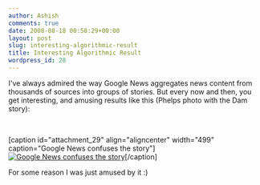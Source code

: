 ```yaml
---
author: Ashish
comments: true
date: 2008-08-18 00:58:29+00:00
layout: post
slug: interesting-algorithmic-result
title: Interesting Algorithmic Result
wordpress_id: 28
---
```


I've always admired the way Google News aggregates news content from thousands of sources into groups of stories. But every now and then, you get interesting, and amusing results like this (Phelps photo with the Dam story):

 

[caption id="attachment_29" align="aligncenter" width="499" caption="Google News confuses the story"][![Google News confuses the story](http://ashish.tonse.com/wp-content/uploads/2008/08/picture-1.png)](http://ashish.tonse.com/wp-content/uploads/2008/08/picture-1.png)[/caption]

For some reason I was just amused by it :)
